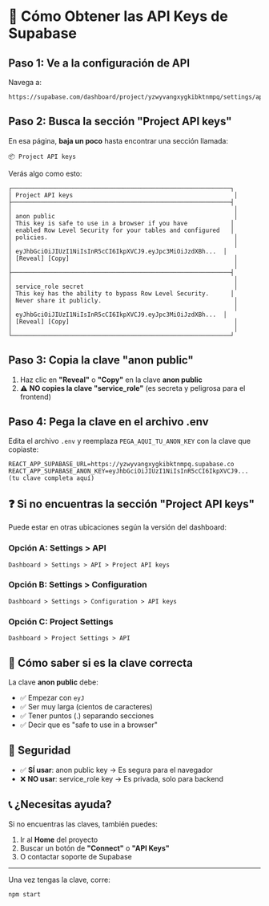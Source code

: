 # 🔑 Cómo Obtener las API Keys de Supabase

## Paso 1: Ve a la configuración de API

Navega a:
```
https://supabase.com/dashboard/project/yzwyvangxygkibktnmpq/settings/api
```

## Paso 2: Busca la sección "Project API keys"

En esa página, **baja un poco** hasta encontrar una sección llamada:

```
📦 Project API keys
```

Verás algo como esto:

```
┌─────────────────────────────────────────────────────────────┐
│ Project API keys                                             │
├─────────────────────────────────────────────────────────────┤
│                                                              │
│ anon public                                                  │
│ This key is safe to use in a browser if you have            │
│ enabled Row Level Security for your tables and configured   │
│ policies.                                                    │
│                                                              │
│ eyJhbGciOiJIUzI1NiIsInR5cCI6IkpXVCJ9.eyJpc3MiOiJzdXBh...  │
│ [Reveal] [Copy]                                              │
│                                                              │
├─────────────────────────────────────────────────────────────┤
│                                                              │
│ service_role secret                                          │
│ This key has the ability to bypass Row Level Security.      │
│ Never share it publicly.                                     │
│                                                              │
│ eyJhbGciOiJIUzI1NiIsInR5cCI6IkpXVCJ9.eyJpc3MiOiJzdXBh...  │
│ [Reveal] [Copy]                                              │
│                                                              │
└─────────────────────────────────────────────────────────────┘
```

## Paso 3: Copia la clave "anon public"

1. Haz clic en **"Reveal"** o **"Copy"** en la clave **anon public**
2. ⚠️ **NO copies la clave "service_role"** (es secreta y peligrosa para el frontend)

## Paso 4: Pega la clave en el archivo .env

Edita el archivo `.env` y reemplaza `PEGA_AQUI_TU_ANON_KEY` con la clave que copiaste:

```env
REACT_APP_SUPABASE_URL=https://yzwyvangxygkibktnmpq.supabase.co
REACT_APP_SUPABASE_ANON_KEY=eyJhbGciOiJIUzI1NiIsInR5cCI6IkpXVCJ9... (tu clave completa aquí)
```

## ❓ Si no encuentras la sección "Project API keys"

Puede estar en otras ubicaciones según la versión del dashboard:

### Opción A: Settings > API
```
Dashboard > Settings > API > Project API keys
```

### Opción B: Settings > Configuration
```
Dashboard > Settings > Configuration > API keys
```

### Opción C: Project Settings
```
Dashboard > Project Settings > API
```

## 🎯 Cómo saber si es la clave correcta

La clave **anon public** debe:
- ✅ Empezar con `eyJ`
- ✅ Ser muy larga (cientos de caracteres)
- ✅ Tener puntos (.) separando secciones
- ✅ Decir que es "safe to use in a browser"

## 🚨 Seguridad

- ✅ **SÍ usar**: anon public key → Es segura para el navegador
- ❌ **NO usar**: service_role key → Es privada, solo para backend

## 📞 ¿Necesitas ayuda?

Si no encuentras las claves, también puedes:

1. Ir al **Home** del proyecto
2. Buscar un botón de **"Connect"** o **"API Keys"**
3. O contactar soporte de Supabase

---

Una vez tengas la clave, corre:
```bash
npm start
```
